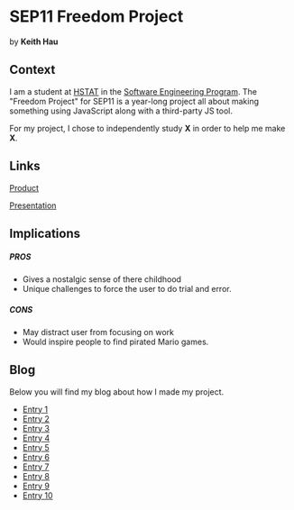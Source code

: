 # SEP11 Freedom Project
by **Keith Hau**

## Context
I am a student at [HSTAT](https://www.hstat.org/) in the [Software Engineering Program](https://hstatsep.github.io/). The "Freedom Project" for SEP11 is a year-long project all about making something using JavaScript along with a third-party JS tool.

For my project, I chose to independently study **X** in order to help me make **X**.

## Links

[Product](keithh9704.github.io/sep11-freedom-project)

[Presentation](https://docs.google.com/presentation/d/1fUoSkmjh4CBsrn9RrNKb3pN7uRgoGRG1-a25Ok0i5gE/edit)

## Implications
##### PROS
* Gives a nostalgic sense of there childhood
* Unique challenges to force the user to do trial and error. 

##### CONS
* May distract user from focusing on work
* Would inspire people to find pirated Mario games.


## Blog
Below you will find my blog about how I made my project.

* [Entry 1](blog/entry01.md)
* [Entry 2](blog/entry02.md)
* [Entry 3](blog/entry03.md)
* [Entry 4](blog/entry04.md)
* [Entry 5](blog/entry05.md)
* [Entry 6](blog/entry06.md)
* [Entry 7](blog/entry07.md)
* [Entry 8](blog/entry08.md)
* [Entry 9](blog/entry09.md)
* [Entry 10](blog/entry10.md)
